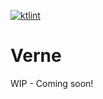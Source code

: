 [![ktlint](https://img.shields.io/badge/code%20style-%E2%9D%A4-FF4081.svg)](https://ktlint.github.io/)

# Verne

WIP - Coming soon!
